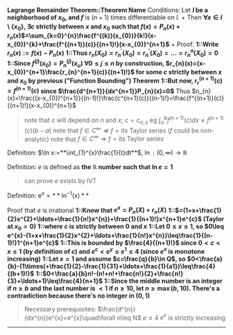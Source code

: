 **Lagrange Remainder Theorem::Theorem Name**
Conditions: 
Let **$I$ be a neighborhood of $x_0$, and $f$** is $(n+1)$ times differentiable on $I$. 
+
Then **$\forall x\in I\setminus\{x_0\}$, $\exists c$ strictly between $x$ and $x_0$ such that $f(x)=P_{n}(x)+r_{n}(x)$$=\sum_{k=0}^{n}\frac{f^{(k)}(x_{0})}{k!}(x-x_{0})^{k}+\frac{f^{(n+1)}(c)}{(n+1)!}(x-x_{0})^{n+1}$** 
+
Proof:
**1::Write $r_{n}(x):=f(x)-P_{n}(x)$**
**1::Thus $r_{n}(X_{0})=r_{n}^{\prime}(X_{0})=r_{n}^{\prime}(X_{0})=\ldots=r_{n}^{n}(X_{0})=0$**
**1::Since $f^{(j)}(x_{0})=P_{n}^{(j)}(x_{u})~\forall0\leq j\leq n$ by construction, $r_{n}(x)=(x-x_{0})^{n+1}\frac{r_{n}^{n+1}(c)}{(n+1)!}$ for some $c$ strictly between $x$ and $x_0$ by previous ("Function Bounding") Theorem**
**1::But now, $r_{r}^{(n+1)}(c)=f^{(n+1)}(c)$ since $\frac{d^{n+1}}{dx^{n+1}}P_{n}(x)=0$** 
Thus $n_{n}(x)=\frac{(x-x_{0})^{n+1}}{(n-1)!}\frac{c^{n+1}(c)}{(n-1)!}=\frac{f^{(n+1)}(c)}{(n+1)!}(x-x_{0})^{n+1}$
> note that $c$ will depend on $n$ and $x$; $c = c_{n, x}$
> eg $\int_{a}^{b}f^{(n+1)}(c)dx\neq f^{(n+1)}(c)(b-a)$
> note that $f \in C^\infty \nRightarrow f = \textrm{its Taylor series}$ ($f$ could be non-analytic)
> note that $f \in C^\infty \Rightarrow f = \textrm{its Taylor series}$ 

Definition:
$\ln x:=**\int_{1}^{x}\frac{1}{t}dt**$, $\ln: (0,\infty)\to\mathbb{R}$

Definition:
$e$ is defined as **the $\mathbb{R}$ number such that $\ln{e} = 1$**
> can prove $e$ exists by IVT

Definition:
$\mathrm{e}^x=**\ln^{-1}(x)**$

Proof that $e$ is irrational
**1::Know that $e^x=P_n(X)+r_n(X)$**
**1::$=(1+x+\frac{1}{2}x^{2}+\ldots+\frac{1}{n!}x^{n})+\frac{1}{(n+1)!}x^{n+1}e^{c}$ (Taylor at $x_0=0$)**
**1::where $c$ is strictly between $0$ and $x$**
**1::Let $0\leq x\leq1$, so $0\leq e^{x}-(1+x+\frac{1}{2}x^{2}+\ldots+\frac{1}{n!}x^{n})\leq\frac{1}{(n-1)!}1^{n+1}e^{c}$**
**1::This is bounded by $\frac{4}{(n+1)!}$ since $0<c<x\leq1$ (by definition of $c$) and $e^c<e^y\leq e^1\leq4$ (since $e^x$ is monotone increasing)**
**1::Let $x = 1$ and assume $c=\frac{q}{b}\in Q$, so $0<\frac{a}{b}-(1\times(+\frac{1}{2}-\frac{1}{31}+\ldots+\frac{1}{a1})\leq\frac{4}{(b+1)!}$**
**1::$0<\frac{a}{b}n!-(n!+n!+\frac{n!}{2}+\frac{n!}{3}+\ldots+1)\leq\frac{4}{n+1}$**
**1::Since the middle number is an integer if $n \geq b$ and the last number is $<1$ if $n \geq 10$, let $n \geq \max{(b, 10)}$. There's a contradiction because there's no integer in $(0, 1)$**
> Necessary prerequisites:
> $\frac{d^{n}}{dx^{n}}e^{x}=e^{x}\quad\forall n\leq N$
> $e \leq 4$
> $e^x$ is strictly increasing

***
